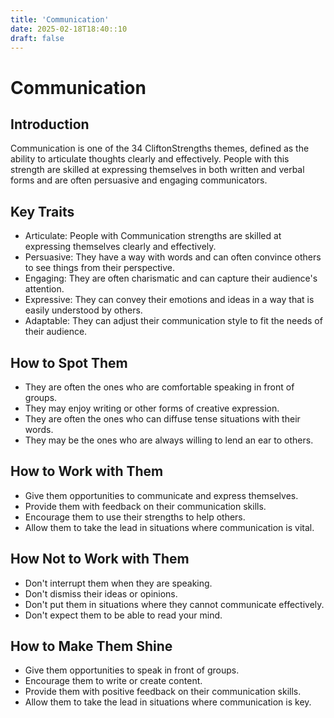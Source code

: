 ```yaml
---
title: 'Communication'
date: 2025-02-18T18:40::10
draft: false
---
```


# Communication

## Introduction

Communication is one of the 34 CliftonStrengths themes, defined as the ability to articulate thoughts clearly and effectively. People with this strength are skilled at expressing themselves in both written and verbal forms and are often persuasive and engaging communicators.

## Key Traits

- Articulate: People with Communication strengths are skilled at expressing themselves clearly and effectively.
- Persuasive: They have a way with words and can often convince others to see things from their perspective.
- Engaging: They are often charismatic and can capture their audience's attention.
- Expressive: They can convey their emotions and ideas in a way that is easily understood by others.
- Adaptable: They can adjust their communication style to fit the needs of their audience.

## How to Spot Them

- They are often the ones who are comfortable speaking in front of groups.
- They may enjoy writing or other forms of creative expression.
- They are often the ones who can diffuse tense situations with their words.
- They may be the ones who are always willing to lend an ear to others.

## How to Work with Them

- Give them opportunities to communicate and express themselves.
- Provide them with feedback on their communication skills.
- Encourage them to use their strengths to help others.
- Allow them to take the lead in situations where communication is vital.

## How Not to Work with Them

- Don't interrupt them when they are speaking.
- Don't dismiss their ideas or opinions.
- Don't put them in situations where they cannot communicate effectively.
- Don't expect them to be able to read your mind.

## How to Make Them Shine

- Give them opportunities to speak in front of groups.
- Encourage them to write or create content.
- Provide them with positive feedback on their communication skills.
- Allow them to take the lead in situations where communication is key.
